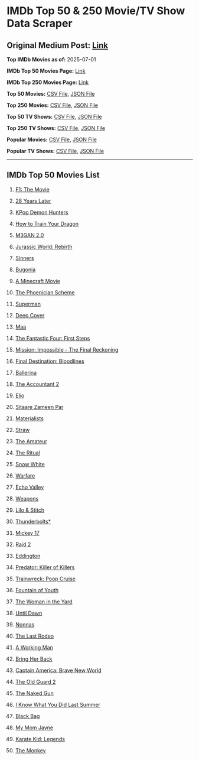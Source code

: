 # IMDb Top 50 & 250 Movie/TV Show Data Scraper

## Original Medium Post: [Link](https://medium.com/@nishantsahoo/which-movie-should-i-watch-5c83a3c0f5b1)

**Top IMDb Movies as of:** 2025-07-01

**IMDb Top 50 Movies Page:** [Link](https://www.imdb.com/search/title/?title_type=feature&release_date=2025-01-01,2025-12-31)

**IMDb Top 250 Movies Page:** [Link](https://www.imdb.com/chart/top/)

**Top 50 Movies:** [CSV File](/data/top50/movies.csv), [JSON File](/data/top50/movies.json)

**Top 250 Movies:** [CSV File](/data/top250/movies.csv), [JSON File](/data/top250/movies.json)

**Top 50 TV Shows:** [CSV File](/data/top50/shows.csv), [JSON File](/data/top50/shows.json)

**Top 250 TV Shows:** [CSV File](/data/top250/shows.csv), [JSON File](/data/top250/shows.json)

**Popular Movies:** [CSV File](/data/popular/movies.csv), [JSON File](/data/popular/movies.json)

**Popular TV Shows:** [CSV File](/data/popular/shows.csv), [JSON File](/data/popular/shows.json)

---

## IMDb Top 50 Movies List

1. [F1: The Movie](https://www.imdb.com/title/tt16311594/)

2. [28 Years Later](https://www.imdb.com/title/tt10548174/)

3. [KPop Demon Hunters](https://www.imdb.com/title/tt14205554/)

4. [How to Train Your Dragon](https://www.imdb.com/title/tt26743210/)

5. [M3GAN 2.0](https://www.imdb.com/title/tt26342662/)

6. [Jurassic World: Rebirth](https://www.imdb.com/title/tt31036941/)

7. [Sinners](https://www.imdb.com/title/tt31193180/)

8. [Bugonia](https://www.imdb.com/title/tt12300742/)

9. [A Minecraft Movie](https://www.imdb.com/title/tt3566834/)

10. [The Phoenician Scheme](https://www.imdb.com/title/tt30840798/)

11. [Superman](https://www.imdb.com/title/tt5950044/)

12. [Deep Cover](https://www.imdb.com/title/tt31121295/)

13. [Maa](https://www.imdb.com/title/tt30496762/)

14. [The Fantastic Four: First Steps](https://www.imdb.com/title/tt10676052/)

15. [Mission: Impossible - The Final Reckoning](https://www.imdb.com/title/tt9603208/)

16. [Final Destination: Bloodlines](https://www.imdb.com/title/tt9619824/)

17. [Ballerina](https://www.imdb.com/title/tt7181546/)

18. [The Accountant 2](https://www.imdb.com/title/tt7068946/)

19. [Elio](https://www.imdb.com/title/tt4900148/)

20. [Sitaare Zameen Par](https://www.imdb.com/title/tt29471573/)

21. [Materialists](https://www.imdb.com/title/tt30253473/)

22. [Straw](https://www.imdb.com/title/tt32550101/)

23. [The Amateur](https://www.imdb.com/title/tt0899043/)

24. [The Ritual](https://www.imdb.com/title/tt32194932/)

25. [Snow White](https://www.imdb.com/title/tt6208148/)

26. [Warfare](https://www.imdb.com/title/tt31434639/)

27. [Echo Valley](https://www.imdb.com/title/tt27052633/)

28. [Weapons](https://www.imdb.com/title/tt26581740/)

29. [Lilo & Stitch](https://www.imdb.com/title/tt11655566/)

30. [Thunderbolts\*](https://www.imdb.com/title/tt20969586/)

31. [Mickey 17](https://www.imdb.com/title/tt12299608/)

32. [Raid 2](https://www.imdb.com/title/tt28089700/)

33. [Eddington](https://www.imdb.com/title/tt31176520/)

34. [Predator: Killer of Killers](https://www.imdb.com/title/tt36463894/)

35. [Trainwreck: Poop Cruise](https://www.imdb.com/title/tt36856455/)

36. [Fountain of Youth](https://www.imdb.com/title/tt27075958/)

37. [The Woman in the Yard](https://www.imdb.com/title/tt31314296/)

38. [Until Dawn](https://www.imdb.com/title/tt30955489/)

39. [Nonnas](https://www.imdb.com/title/tt28309594/)

40. [The Last Rodeo](https://www.imdb.com/title/tt30908405/)

41. [A Working Man](https://www.imdb.com/title/tt9150192/)

42. [Bring Her Back](https://www.imdb.com/title/tt32246771/)

43. [Captain America: Brave New World](https://www.imdb.com/title/tt14513804/)

44. [The Old Guard 2](https://www.imdb.com/title/tt14961624/)

45. [The Naked Gun](https://www.imdb.com/title/tt3402138/)

46. [I Know What You Did Last Summer](https://www.imdb.com/title/tt4045450/)

47. [Black Bag](https://www.imdb.com/title/tt30988739/)

48. [My Mom Jayne](https://www.imdb.com/title/tt36464353/)

49. [Karate Kid: Legends](https://www.imdb.com/title/tt1674782/)

50. [The Monkey](https://www.imdb.com/title/tt27714946/)
